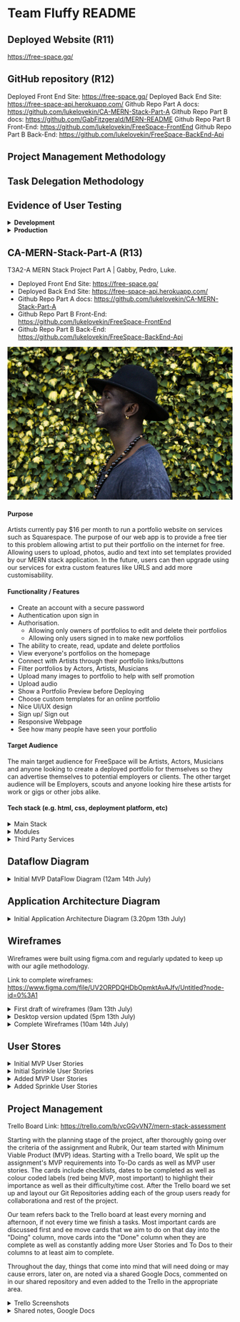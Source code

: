 # Team Fluffy README

## Deployed Website (R11)

https://free-space.gq/

## GitHub repository (R12)

Deployed Front End Site: https://free-space.gq/
Deployed Back End Site: https://free-space-api.herokuapp.com/
Github Repo Part A docs: https://github.com/lukelovekin/CA-MERN-Stack-Part-A
Github Repo Part B docs: https://github.com/GabFitzgerald/MERN-README
Github Repo Part B Front-End: https://github.com/lukelovekin/FreeSpace-FrontEnd
Github Repo Part B Back-End: https://github.com/lukelovekin/FreeSpace-BackEnd-Api

## Project Management Methodology



## Task Delegation Methodology



## Evidence of User Testing

<details closed>
<summary><strong>Development</strong></summary>



</details>

<details closed>
<summary><strong>Production</strong></summary>


</details>



## CA-MERN-Stack-Part-A (R13)

T3A2-A MERN Stack Project Part A | Gabby, Pedro, Luke.

- Deployed Front End Site: https://free-space.gq/
- Deployed Back End Site: https://free-space-api.herokuapp.com/
- Github Repo Part A docs: https://github.com/lukelovekin/CA-MERN-Stack-Part-A
- Github Repo Part B Front-End: https://github.com/lukelovekin/FreeSpace-FrontEnd
- Github Repo Part B Back-End: https://github.com/lukelovekin/FreeSpace-BackEnd-Api

![image](./docs/portfolio.webp)

#### Purpose

Artists currently pay $16 per month to run a portfolio website on services such as Squarespace.
The purpose of our web app is to provide a free tier to this problem allowing artist to put their portfolio on the internet for free. 
Allowing users to upload, photos, audio and text into set templates provided by our MERN stack application. In the future, users can then upgrade using our services for extra custom features like URLS and add more customisability.


#### Functionality / Features

- Create an account with a secure password
- Authentication upon sign in
- Authorisation.
    - Allowing only owners of portfolios to edit and delete their portfolios
    - Allowing only users signed in to make new portfolios
- The ability to create, read, update and delete portfolios
- View everyone's portfolios on the homepage
- Connect with Artists through their portfolio links/buttons
- Filter portfolios by Actors, Artists, Musicians
- Upload many images to portfolio to help with self promotion
- Upload audio
- Show a Portfolio Preview before Deploying
- Choose custom templates for an online portfolio
- Nice UI/UX design
- Sign up/ Sign out
- Responsive Webpage
- See how many people have seen your portfolio
<!-- Add more if we think of them -->

#### Target Audience

The main target audience for FreeSpace will be Artists, Actors, Musicians and anyone looking to create a deployed portfolio for themselves so they can advertise themselves to potential employers or clients. The other target audience will be Employers, scouts and anyone looking hire these artists for work or gigs or other jobs alike.

#### Tech stack (e.g. html, css, deployment platform, etc)

<details closed>
<summary>Main Stack</summary>

- Javascript
- MongoDB
- Express JS
- React
- Node JS
- HTML5 / SCSS
- Bootstrap
- VSCode
- Lucid Chart
- Trello

</details>

<details closed>
<summary>Modules</summary>

- Passport
- Axios
- React-Bootstrap
- React-Dom-Router
- Cors
- TBC if more to come (Part B)

</details>

<details closed>
<summary>Third Party Services</summary>

- Netlify (Front End/ Heroku Back end)
- Github
- AWS S3 Bucket
- Google Authentication
- Stripe 
</details>

## Dataflow Diagram

<details closed>
<summary>Initial MVP DataFlow Diagram (12am 14th July)</summary>

![dataflowdiagram](docs/dfd.JPG)

Notes: 
- Update as/if Apps/ Middleware/ Third Parties get added
</details>



## Application Architecture Diagram

<details closed>
<summary>Initial Application Architecture Diagram (3.20pm 13th July)</summary>

![AppArcDiagram](docs/aad.jpg)

Notes: 
- Update as/if Apps/ Middleware/ Third Parties get added
</details>

## Wireframes

Wireframes were built using figma.com and regularly updated to keep up with our agile methodology.

Link to complete wireframes: https://www.figma.com/file/UV2ORPDQHDbOpmktAvAJfv/Untitled?node-id=0%3A1

<details closed>
<summary>First draft of wireframes (9am 13th July)</summary>

![WireFrames1](docs/wireframes1.png)

Notes:
- revise industry standard UI/UX
- complete relationships between screens
- focus on  space distribution, content prioritisation, and users intended actions
- add navbar for: sign up, login, home, logout

</details>

<details closed>
<summary>Desktop version updated (5pm 13th July)</summary>

![WireFrames2](docs/wireframes2.png)

This version is complete prototyping and features for desktop version. Logout buttons added to most pages.
Notes:
- need to also complete desktop and mobile versions
- more design and color elements may be nice to add if time permits 

</details>

<details closed>
<summary>Complete Wireframes (10am 14th July)</summary>

![WireFrames3](docs/wireframes3.png)

Prototyping for all screen sizes complete. Mobile and tablet logout buttons added. Login page added to mobile and tablet. Some annotations added for more clarity.

</details>

## User Stores

<details closed>
<summary>Initial MVP User Stories</summary>

- As an artist, I want to be able to login, so that I can create edit and delete my portfolio
- As an artist I want to create an account and portfolio, so I can advirtise my art/music/acting experience
- As an employer / potential client, I want to view an artist's portfolio to see their work
- As an artist I want to preview my portfolio before deploying it to make sure it looks good
- As an artist I want to upload my bio to my portfolio page so people can read about my career
- As an artist I want the option of adding photos to my portfolio to show my work/headshots/band members
- As an artist I want to show how I can be contacted on my portfolio (social media links, email) to share and expand my network
- As an artist I want to select an attractive template to build my portfolio so I can make my portfolio look good
- As an artist I want my account to have a Secure Login so my information can't be changed or destroyed
- As a user, I want a nice design intuitive /UI/UX experience
- As a user, I want to access basic information about the site to make sure how it works
- As a Artist I want my page responsive so the web page will display nicely and will provide a quality user experience

</details>

</details>

<details closed>
<summary> Initial Sprinkle User Stories</summary>


- As a user, I want to choose a filter of actors, artist, musicians to view only
- As an artist I want to share my portfolio with potential employers/clients so I can expand my work
- As an artist I want to see how many people looked my portfolio so I can an idea of how many people are looking at my portfolio

</details>

<details closed>
<summary>Added MVP User Stories</summary>

- TBC
</details>

<details closed>
<summary>Added Sprinkle User Stories</summary>

- TBC
</details>

## Project Management

Trello Board Link: https://trello.com/b/vcGGvVN7/mern-stack-assessment

Starting with the planning stage of the project, after thoroughly going over the criteria of the assignment and Rubrik, Our team started with Minimum Viable Product (MVP) ideas. Starting with a Trello board, We split up the assignment's MVP requirements into To-Do cards as well as MVP user stories. The cards include checklists, dates to be completed as well as colour coded labels (red being MVP, most important) to highlight their importance as well as their difficulty/time cost. After the Trello board we set up and layout our Git Repositories adding each of the group users ready for collaborationa and rest of the project. 

Our team refers back to the Trello board at least every morning and afternoon, if not every time we finish a tasks.  Most important cards are discussed first and ee move cards that we aim to do on that day into the "Doing" column, move cards into the "Done" column when they are complete as well as constantly adding more User Stories and To Dos to their columns to at least aim to complete.

Throughout the day, things that come into mind that will need doing or may cause errors, later on, are noted via a shared Google Docs, commented on in our shared repository and even added to the Trello in the appropriate area.

<details closed>
<summary>Trello Screenshots</summary>


<details closed>
<summary>Planning Stage</summary>

![trello](./docs/trello1.PNG)

</details>

<details closed>
<summary>Day 1</summary>

![trello day 1](./docs/trello2.JPG)

</details>

<details closed>
<summary>Last day of Part A</summary>

![trello day 2](./docs/trello5.JPG)

</details>

</details>

<details closed>
<summary>Shared notes, Google Docs</summary>

![shared notes](./docs/notes.JPG)

</details>
